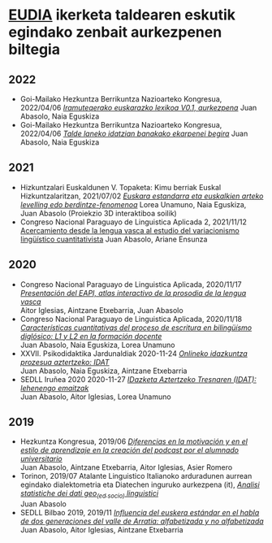 # [EUDIA](https://eudia.ehu.eus) ikerketa taldearen eskutik egindako zenbait aurkezpenen biltegia

## 2022

+ Goi-Mailako Hezkuntza Berrikuntza Nazioarteko Kongresua, 2022/04/06 *[Iramuteqerako euskarazko lexikoa V0.1, aurkezpena](http://eudia-ehu.github.io/aurkezpenak/2204GoiMailakoHezkuntza/lexikoa-iramuteq/)*
  Juan Abasolo, Naia Eguskiza
+ Goi-Mailako Hezkuntza Berrikuntza Nazioarteko Kongresua, 2022/04/06 *[Talde laneko idatzian banakako ekarpenei begira](http://eudia-ehu.github.io/aurkezpenak/2204GoiMailakoHezkuntza/talde-idatziak-idat/)*
  Juan Abasolo, Naia Eguskiza

## 2021

+ Hizkuntzalari Euskaldunen V. Topaketa: Kimu berriak Euskal Hizkuntzalaritzan, 2021/07/02 *[Euskara estandarra eta euskalkien arteko levelling edo berdintze-fenomenoa](http://eudia-ehu.github.io/aurkezpenak/2107_UEU/)*
  Lorea Unamuno, Naia Eguskiza, Juan Abasolo
  (Proiekzio 3D interaktiboa soilik)
+ Congreso Nacional Paraguayo de Linguistica Aplicada 2, 2021/11/12 [Acercamiento desde la lengua vasca al estudio del variacionismo lingüístico cuantitativista](http://eudia-ehu.github.io/aurkezpenak/2111CONPLA2/ponentzia/)
  Juan Abasolo, Ariane Ensunza

## 2020

+ Congreso Nacional Paraguayo de Linguistica Aplicada, 2020/11/17  *[Presentación del EAPI, atlas interactivo de la prosodia de la lengua vasca](http://eudia-ehu.github.io/aurkezpenak/2011CONPLA/EAPI/)*  
	Aitor Iglesias, Aintzane Etxebarria, Juan Abasolo
+  Congreso Nacional Paraguayo de Linguistica Aplicada, 2020/11/18  [*Características cuantitativas del proceso de escritura en bilingüísmo diglósico: L1 y L2 en la formación docente*](http://eudia-ehu.github.io/aurkezpenak/2011CONPLA/IDAT/)  
	Juan Abasolo, Naia Eguskiza, Lorea Unamuno
+	XXVII. Psikodidaktika Jardunaldiak 2020-11-24  [*Onlineko idazkuntza prozesua aztertzeko: IDAT*](http://eudia-ehu.github.io/aurkezpenak/2011Psikodidaktika/)  
	Juan Abasolo, Naia Eguskiza, Aintzane Etxebarria
+   SEDLL Iruñea 2020 2020-11-27 [*IDazketa Aztertzeko Tresnaren (IDAT): lehenengo emaitzak*](http://eudia-ehu.github.io/aurkezpenak/2011SEDLL/)  
    Juan Abasolo, Aitor Iglesias, Lorea Unamuno

## 2019

+ Hezkuntza Kongresua, 2019/06  [_Diferencias en la motivación y en el estilo de aprendizaje en la creación del podcast por el alumnado universitario_](https://eudia-ehu.github.io/aurkezpenak/1906HK/)  
    Juan Abasolo, Aintzane Etxebarria, Aitor Iglesias, Asier Romero
+ Torinon, 2019/07 Atalante Linguistico Italianoko arduradunen aurrean egindako dialektometria eta Diatechen inguruko aurkezpena (it), [_Analisi statistiche dei dati geo<sub>(ed socio)</sub> linguistici_](https://eudia-ehu.github.io/aurkezpenak/1907TorinoALI/)  
  Juan Abasolo
+ SEDLL Bilbao 2019, 2019/11 [_Influencia del euskera estándar en el habla de dos generaciones del valle de Arratia: alfabetizada y no alfabetizada_](http://eudia-ehu.github.io/aurkezpenak/1911SEDLL/)  
    Juan Abasolo, Aitor Iglesias, Aintzane Etxebarria


